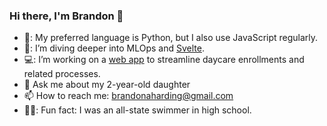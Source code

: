 ### Hi there, I'm Brandon 👋
- 🐍: My preferred language is Python, but I also use JavaScript regularly. 
- 📖: I’m diving deeper into MLOps and [Svelte](https://svelte.dev/).
- 💻: I’m working on a [web app](https://www.toddly.app) to streamline daycare enrollments and related processes.
- 💬 Ask me about my 2-year-old daughter
- 📫 How to reach me: [brandonaharding@gmail.com](mailto:brandonaharding@gmail.com) 
- 🏊‍♂️: Fun fact: I was an all-state swimmer in high school.
